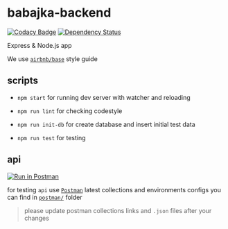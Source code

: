 # babajka-backend
[![Codacy Badge](https://api.codacy.com/project/badge/Grade/27a0eb2d7da645b983b464238ca7248e)](https://www.codacy.com/app/babajka/babajka-backend?utm_source=github.com&amp;utm_medium=referral&amp;utm_content=babajka/babajka-backend&amp;utm_campaign=Badge_Grade)
[![Dependency Status](https://www.versioneye.com/user/projects/5958fad5368b0800734a43f0/badge.svg?style=flat-square)](https://www.versioneye.com/user/projects/5958fad5368b0800734a43f0)

Express &amp; Node.js app

We use [`airbnb/base`](https://github.com/airbnb/javascript) style guide

## scripts

* `npm start` for running dev server with watcher and reloading

* `npm run lint` for checking codestyle

* `npm run init-db` for create database and insert initial test data

* `npm run test` for testing

## api

[![Run in Postman](https://run.pstmn.io/button.svg)](https://app.getpostman.com/run-collection/233baf1d98e594c85218#?env%5Bbabajka%5D=W3siZW5hYmxlZCI6dHJ1ZSwia2V5IjoiRE9NQUlOIiwidmFsdWUiOiJodHRwOi8vbG9jYWxob3N0OjMwMDAiLCJ0eXBlIjoidGV4dCJ9LHsiZW5hYmxlZCI6dHJ1ZSwia2V5IjoiQVBJX1VSTCIsInZhbHVlIjoiL2FwaSIsInR5cGUiOiJ0ZXh0In1d)

for testing `api` use [`Postman`](https://www.getpostman.com/)
latest collections and environments configs you can find in [`postman/`](https://github.com/babajka/babajka-backend/tree/master/postman) folder

> please update postman collections links and `.json` files after your changes
